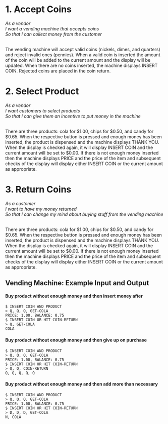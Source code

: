 # 1. Accept Coins
<i>
As a vendor<br>
I want a vending machine that accepts coins<br>
So that I can collect money from the customer<br>
</i>
<br>

The vending machine will accept valid coins (nickels, dimes, and quarters) and reject invalid ones (pennies). When a valid coin is inserted the amount of the coin will be added to the current amount and the display will be updated. When there are no coins inserted, the machine displays INSERT COIN. Rejected coins are placed in the coin return.

# 2. Select Product
<i>
As a vendor<br>
I want customers to select products<br>
So that I can give them an incentive to put money in the machine<br>
</i>
<br>

There are three products: cola for $1.00, chips for $0.50, and candy for $0.65. 
When the respective button is pressed and enough money has been inserted, 
the product is dispensed and the machine displays THANK YOU. 
When the display is checked again, it will display INSERT COIN and the current amount will be set to $0.00. 
If there is not enough money inserted then the machine displays PRICE and the price of the item and subsequent checks of the display will display either INSERT COIN or the current amount as appropriate.


# 3. Return Coins
<i>
As a customer<br>
I want to have my money returned<br>
So that I can change my mind about buying stuff from the vending machine<br>
</i>
<br>

There are three products: cola for $1.00, chips for $0.50, and candy for $0.65. When the respective button is pressed and enough money has been inserted, the product is dispensed and the machine displays THANK YOU. When the display is checked again, it will display INSERT COIN and the current amount will be set to $0.00. If there is not enough money inserted then the machine displays PRICE and the price of the item and subsequent checks of the display will display either INSERT COIN or the current amount as appropriate.


## Vending Machine: Example Input and Output
#### Buy product without enough money and then insert money after
```
$ INSERT COIN AND PRODUCT
> Q, Q, Q, GET-COLA
PRICE: 1.00, BALANCE: 0.75
$ INSERT COIN OR HIT COIN-RETURN 
> Q, GET-COLA
COLA
```

#### Buy product without enough money and then give up on purchase
```
$ INSERT COIN AND PRODUCT
> Q, Q, Q, GET-COLA
PRICE: 1.00, BALANCE: 0.75
$ INSERT COIN OR HIT COIN-RETURN 
> Q, Q, COIN-RETURN
Q, Q, Q, Q, Q
```
#### Buy product without enough money and then add more than necessary
```
$ INSERT COIN AND PRODUCT
> Q, Q, Q, GET-COLA
PRICE: 1.00, BALANCE: 0.75
$ INSERT COIN OR HIT COIN-RETURN 
> D, D, D, GET-COLA
N, COLA
```